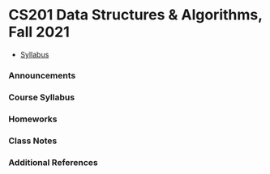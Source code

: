 # CS201 Data Structures & Algorithms, Fall 2021
- [Syllabus](https://github.com/fmalazemi/CS201-data-structures/blob/main/Fall2021/Syllabus.md)

### Announcements


### Course Syllabus


### Homeworks


### Class Notes


### Additional References






